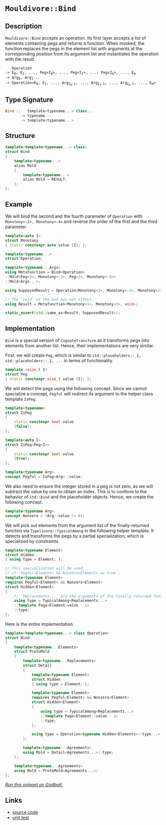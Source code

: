 <!-- Copyright 2024 Feng Mofan
SPDX-License-Identifier: Apache-2.0 -->

# `Mouldivore::Bind`

## Description

`Mouldivore::Bind` accepts an operation.
Its first layer accepts a list of elements containing pegs and returns a function.
When invoked, the function replaces the pegs in the element list with arguments at the corresponding position from its argument list and instantiates the operation with the result.

<pre><code>   Operation
-> E<sub>0</sub>, E<sub>1</sub>, ..., Peg&lt;I<sub>0</sub>&gt;, ..., Peg&lt;I<sub>1</sub>&gt;, ..., Peg&lt;I<sub>k</sub>&gt;, ..., E<sub>m</sub>
-> Arg<sub>0</sub>, Arg<sub>1</sub>...
-> Operation&lt;E<sub>0</sub>, E<sub>1</sub>, ..., Arg<sub>I<sub>0</sub>-1</sub>, ..., Arg<sub>I<sub>1</sub>-1</sub>, ..., Arg<sub>I<sub>k</sub>-1</sub>, ..., E<sub>m</sub>&gt;</code></pre>

## Type Signature

```Haskell
Bind ::   template<typename...> class...
       -> typename...
       -> template<typename...>
```

## Structure

```C++
template<template<typename...> class>
struct Bind
{
    template<typename...>
    alias Mold
    {
        template<typename...>
        alias Mold = RESULT;
    };
};
```

## Example

We will bind the second and the fourth parameter of `Operation` with `Monotony<-2>, Monotony<-4>` and reverse the order of the first and the third parameter.

```C++
template<auto I>
struct Monotony
{ static constexpr auto value {I}; };

template<typename...>
struct Operation;

template<typename...Args>
using Metafunction = Bind<Operation>
::Mold<Peg<2>, Monotony<-2>, Peg<1>, Monotony<-4>>
::Mold<Args...>;

using SupposedResult = Operation<Monotony<3>, Monotony<-2>, Monotony<1>, Monotony<-4>>;

// The `void` at the end has not effect.
using Result = Metafunction<Monotony<1>, Monotony<3>, void>;

static_assert(std::same_as<Result, SupposedResult>);
```

## Implementation

`Bind` is a special version of `CognateTransform` as it transforms pegs into elements from another list. Hence, their implementations are very similar.

First, we will create `Peg`, which is similar to `std::placeholders::_1, std::placeholders::_2, ...` in terms of functionality.

```C++
template <size_t I>
struct Peg
{ static constexpr size_t value {I}; };
```

We will detect the pegs using the following concept.
Since we cannot specialize a concept, `Pegful` will redirect its argument to the helper class template `IsPeg`.

```C++
template<typename>
struct IsPeg
{
    static constexpr bool value
    {false};
};

template<auto I>
struct IsPeg<Peg<I>>
{
    static constexpr bool value
    {true};
};

template<typename Arg>
concept Pegful = IsPeg<Arg>::value;
```

We also need to ensure the integer stored in a peg is not zero, as we will subtract the value by one to obtain an index.
This is to conform to the behavior of `std::bind` and the placeholder objects.
Hence, we create the following concept.

```C++
template<typename Arg>
concept Nonzero = (Arg::value != 0);
```

We will pick out elements from the argument list of the finally-returned function via `Typelivore::TypicalAmong` in the following helper template.
It detects and transforms the pegs by a partial specialization, which is specialized by constraints.

```C++
template<typename Element>
struct Hidden
{ using type = Element; };

// This specialization will be used
// if `Pegful<Element> && Nonzero<Element> == true`.
template<typename Element>
requires Pegful<Element> && Nonzero<Element>
struct Hidden<Element> 
{
    // `Replacements...` are the arguments of the finally-returned function
    using type = TypicalAmong<Replacements...>
    ::template Page<Element.value - 1>
    ::type;
};
```

Here is the entire implementation.

```C++
template<template<typename...> class Operation>
struct Bind
{
    template<typename...Elements>
    struct ProtoMold
    {
        template<typename...Replacements>
        struct Detail
        {
            template<typename Element>
            struct Hidden 
            { using type = Element; };

            template<typename Element>
            requires Pegful<Element> && Nonzero<Element>
            struct Hidden<Element>
            { 
                using type = TypicalAmong<Replacements...>
                ::template Page<Element::value - 1>
                ::type; 
            };

            using type = Operation<typename Hidden<Elements>::type...>;
        };

        template<typename...Agreements>
        using Mold = Detail<Agreements...>::type;
    };

    template<typename...Agreements>
    using Mold = ProtoMold<Agreements...>;
};
```

[*Run this snippet on Godbolt.*](https://godbolt.org/#z:OYLghAFBqd5QCxAYwPYBMCmBRdBLAF1QCcAaPECAMzwBtMA7AQwFtMQByARg9KtQYEAysib0QXACx8BBAKoBnTAAUAHpwAMvAFYTStJg1DIApACYAQuYukl9ZATwDKjdAGFUtAK4sGIAKwAzKSuADJ4DJgAcj4ARpjEEmYA7KQADqgKhE4MHt6%2BehlZjgLhkTEs8YlcXBq2mPYlDEIETMQEeT5%2BQfWNOS1tBGXRcQlJqQqt7Z0FXLZTQxEjlWM1GgCUtqhexMjsHOaBEcjeWADUJoFuyJPoWFSX2CYaAILPLwD0AFQ/X2fKmGAZ1%2BXw%2B7wImBYaQMEIuVyyAC9MAB9AhnACSj3ek2IXgc/0B7xMyQsZ0mTEcyDOaAYk0wqjSxDJeCRqLOADcxF5MBcSZjkgARS6k4lCwJWV7vb6/AnAKheWjA35g14QqEwzCXNwEACeaUYrE1gSerxxeLR6IUAOARJJ7zODrJrUp1IEdIZTNiqE8HK5mtejt5FioYiUouFtrFEreqsh0IpRrcTC8RAxWNNBFx%2BMt1q1uaumON6bedoDjvJLpp7sZZy9Ps53n9L0DxIsme54fFkYjktj6oTWt1%2BuYbDOL2INqLrxpezSaOt8sVlwFGKthKu48n2BAIAbHa7vc%2BILOUQESOIqCVPxVLzV8Yhg71BtHm%2BLM8wc5PZ4Sl%2BXZwgm47nuPJgGAf4bD2MZHjKAAqep4KItAvCwAhAiCN53hqj7DoaAB0%2BHYPQbCCAoxZmvicFpAhYjIahQadtG4JxlhVxDs%2BPIAGJ4MQkxke2FHwYhtFGFqXE8QQxatvajqYQO8IsiiFrFoG5HzheRDKEwwA8lJgqQdJDqyQ%2B8mskpU7No6xCYAAjl43GYAo/6FmKAoQWWDqqf86moJp2laoWJoWQ6rZnF4WRGGcbFwiuYm8eKvJRkS7mRcxclJimqD4bhLzAFZkKMAQpHmYGYURECvk6YEK7KN5FVajleXEYVWWPDubH6XpB5QUZiZsSOnHcZMpCRU%2B/VnEImA0ugw19Xh%2BEAPIEAgCRFYFnmUdRSEoSJVyxQQw0TVNw2LctPEteZUnJT1WqIopabFeW/FqagGlaTpyUhaVEVRX%2BG1Cdtk5uCdK3nduIA9V5L0%2BW9/lnAAtGcZiteDT7Cgl%2BlXalxluLdbIBQZZxWbZ9mORAznLm5QVOlmz2vX5BbKY6n3hUCP1VWce1owxSVU9dJl3fjyVE3ZVmk%2BTVVcOsBOeTVUN1QzD3BSSoUsyN%2BrReNk0COgXOdYxmP9tjyZEFlDWYPlJGMw6X3lW9Guy3TiZmxbzX4ViXXc4e0o/GcFgROgV6gkxhu9VjvWjXNuGPNSBgKI5836sQFI5HxNO%2B/7trRoGfPahHbBZYRLurdLT2Q0QACyng6x9pZU9nYfYexWUAEofgYexNcXyUqaXAqYK0dAEy2teBqPMkN6xec8oXTVW2Pj1pwAEngdyMBc3fz8zZVq5VK4zwVuuJYe8%2Bjzns2jvvghzyfwsk7Ki5apfEnGhcZgAGzmG/X4MOeqCP0RB9FYn2puaM4y9V4MH/i7a%2Bm9lZD2AdbVWbMVx/RogDLUrd4wdwKgoUG8CEFtTDv8GGVwn5AT9PDM4XAYEEJRvqLmG8x6eygggxB29kFnATgkZOAhG5jXAVgSBpCAGW2NG1J8eCuon2YfglKIc%2BGR2dp3GhKtt6V1oAHP8fcB60Hqrlc2ndQbiPoVIpmeseb13kZPHC%2Bd8JKJwXPG2Zx1GaPZg7VALi9GNRwZIxi5ivYgkCUEm83s/gwQcoVQOISgkxOvDzQ4xxTiVWuAIWchVJJ9nvImY2l5BYvE8pXBgUMGA6kzk6ZOVIqwQg9GcHJvpGxBn5FGdGHtMksVzjYzAeCMxpy4UnJoGNbwTw6U3OxE4u4vCceXfuTB5QMAcDkDWfsGA6yuH0nhQjAo7k8VcfMbgkbGmGoU4ppSrhwwOdgYaezqGHOcQIE5Wo4aSHdlskAOy3CblwW7IsrTJmqyEF4NIRRMDoFbgoBUaI/zrIGVcY5RASlakCI8I59z4WnLcOc5Fdyiloq1Dcy52KHlnOeT8p4vyPgfDODBZaFw34aHZKgFeJg6W1LREtHkrgzgICYI5HFZxMBUCoJNAgUdXhOLBRCjW0zWhzIWbw2FqKBDovxSinFSrEVYoZUyn5%2Bt8nOgQsiHlSh2gQFuDuBQhpDVFTcBK2g%2B1xqAuBaChyELHhS3FBwTYtBOD%2BF4H4DgWhSCoE4G4aw1gyTbF2DpMwgQeCkAIJoT1mwADWARJC4Q0JILgyRAgaH8Bod%2Bb8zAAA5i36E4JIXgLAJAaDqP6wNwaOC8AUCAOoCaA2etIHAWAMBEAgG2AQNIKZyCUDQFCOgCQoiGk4KoYtb84Zv0kGcYAyAqRSFwmYXgILCAkBXnofgggRBiHYFIGQghFAqHUB20gug5gAHck5pE4DwL1Pq/WJqDZweaKYh1olQFQM4s752LuXauqh6azD/g8OO%2BgTJDiS14O2rQmwIBIDHVRWDI6IDoYnYkYAUgzB8DoBCHilBYgftiBENoOpn28Eo8wYgOp5qxG0MK2jpAx1NXmgwWgNHr1YFiF4YASZaC0BbdwXgWAWCGGAOIfj9kFnsgch%2B%2Bkk0Uz7DjRECE3rr20DwLEJOjGPBYA/ZmPA1aJOkCU8QL0Sg%2B7SaMHpowibNhUAMMABQAA1PAmA71cP9XGg9whEInukEFi9agP23v0DJlAYbLD6H0y2yAmxUBzhyOJuGtxlymEsNYMwDbrPEBXsplLvRhU5BcCsmYfg5hhCWBUKohRMjZAEDV5rxQcjDEa6scrcrmgLHa3MOwFWBADHaN10Y1R5iDCGzNibDWpsSE2AoSNexlvlo4L60g9beCNsA3OhdS6V1rog/%2BXAO64MxoQ/GlzmxlpMCwIkCAKaQCSECLhAAnIEZIkhM1mEkHSvNb9PubcraQatsbcJvy4G/Ytn3i2w/8Fm/w32347Y/Y25trbbsdpQ721D/af3DooNh1AMHJ3To4G0Fg7JkhwyYDHGTVDPu4S4Bmrd%2BAiDFfQPu2QR7xCnvC0oSL17dCEYfUwJ9EnX1bffdext37B0pjOP%2B2pxBaf08ZycZnXBWfs40FB8nGGEiv0CGYdYiGXNdrQ8b3DWGcOwZADTuncMddGD17UIjdqVpkYo1Rxj7H6PUeY6xhw7HOMFW47xj9AmhMibE%2BxqTMm5OBvwFZRTynr2qeQOp9jWmGgfr0wZ6jxn9iBrMxZuN1nbOYHsynsq1u3NaS8z5vzw52NBYF6Fs98gRdXsDeLmLznctWAS8X5LL2g3pbdJwLLBBVkClH/lwrCQeelanyN/rVX3CeC6Hoer5QltzCKK13Ie/ZjpBa00SbKxptb6aONjoF/at9cfwsW/TXhuDZf3ockC2j878NtVsdh1tJZNtttdtP0OB1dNcGcmcIo9c2cM1zsucSAzcbskMk1SAHsntKBZdwdIdWdM1khUdkgc1JAAdF05goCsdbAccsD8d4BCcB1f0Hc7dYMp02BOAacQMWAFB2QqR2QkCNRJhOdLs905gu8QsJAwtZAIsB8dAQBghJdpcX0ID5cG0v1ic/0ANeCl1%2BDBCOQRCExJgjcKcrtAhAhLdcdkMbcUAOCEh2CLDdxkAgVkRhDPtkRRCCBDUNdF1vcSMW0IByNr1g9A9LNwimMWM2NLNI9BBo8%2BM09MBBNhMxBE9LNk9HNy9JMFNHAlNxNA0c889LMC8dNA1i9DMdQy9TNisq9eAa9Mg69IQG9nM8c%2BB3NW9fN/NO9%2BcZChd5D%2B8otlDh9jB4sbAJ94BUsZ9aROAPgzVl9LACs9sisStJ8VsGhRs/AIBXA5tD9lgv8r9Os2tf8T9r8utFsgDhtNj%2Bsn85sH9%2BgP9LjDj/9n98hX9XjP9VgVs1sT1ZdIDMdOBYC%2BCBChCTCIQzCIALtucMCbDGD7tMBHsxgp8dNCCQAzBWcrD/B80s1a0rDkg4cMcFdOBsc207tSBU1JB/Avt/Bi135PtJBPsc0fsuBggdNAhNC9sSTbDsCdNN0iStCm0eT1hNhrMshnBJAgA%3D)

## Links

- [source code](../../../../conceptrodon/descend/descend/mouldivore/bind.hpp)
- [unit test](../../../../tests/unit/metafunctions/mouldivore/bind.test.hpp)
